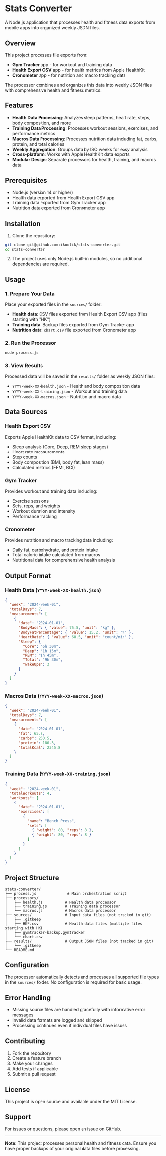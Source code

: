 # Stats Converter

A Node.js application that processes health and fitness data exports from mobile apps into organized weekly JSON files.

## Overview

This project processes file exports from:

- **Gym Tracker** app - for workout and training data
- **Health Export CSV** app - for health metrics from Apple HealthKit
- **Cronometer** app - for nutrition and macro tracking data

The processor combines and organizes this data into weekly JSON files with comprehensive health and fitness metrics.

## Features

- **Health Data Processing**: Analyzes sleep patterns, heart rate, steps, body composition, and more
- **Training Data Processing**: Processes workout sessions, exercises, and performance metrics
- **Macros Data Processing**: Processes nutrition data including fat, carbs, protein, and total calories
- **Weekly Aggregation**: Groups data by ISO weeks for easy analysis
- **Cross-platform**: Works with Apple HealthKit data exports
- **Modular Design**: Separate processors for health, training, and macros data

## Prerequisites

- Node.js (version 14 or higher)
- Health data exported from Health Export CSV app
- Training data exported from Gym Tracker app
- Nutrition data exported from Cronometer app

## Installation

1. Clone the repository:

```bash
git clone git@github.com:ikoolik/stats-converter.git
cd stats-converter
```

2. The project uses only Node.js built-in modules, so no additional dependencies are required.

## Usage

### 1. Prepare Your Data

Place your exported files in the `sources/` folder:

- **Health data**: CSV files exported from Health Export CSV app (files starting with "HK")
- **Training data**: Backup files exported from Gym Tracker app
- **Nutrition data**: `chart.csv` file exported from Cronometer app

### 2. Run the Processor

```bash
node process.js
```

### 3. View Results

Processed data will be saved in the `results/` folder as weekly JSON files:

- `YYYY-week-XX-health.json` - Health and body composition data
- `YYYY-week-XX-training.json` - Workout and training data
- `YYYY-week-XX-macros.json` - Nutrition and macro data

## Data Sources

### Health Export CSV

Exports Apple HealthKit data to CSV format, including:

- Sleep analysis (Core, Deep, REM sleep stages)
- Heart rate measurements
- Step counts
- Body composition (BMI, body fat, lean mass)
- Calculated metrics (FFMI, BCI)

### Gym Tracker

Provides workout and training data including:

- Exercise sessions
- Sets, reps, and weights
- Workout duration and intensity
- Performance tracking

### Cronometer

Provides nutrition and macro tracking data including:

- Daily fat, carbohydrate, and protein intake
- Total caloric intake calculated from macros
- Nutritional data for comprehensive health analysis

## Output Format

### Health Data (`YYYY-week-XX-health.json`)

```json
{
  "week": "2024-week-01",
  "totalDays": 7,
  "measurements": [
    {
      "date": "2024-01-01",
      "BodyMass": { "value": 75.5, "unit": "kg" },
      "BodyFatPercentage": { "value": 15.2, "unit": "%" },
      "HeartRate": { "value": 68.5, "unit": "count/min" },
      "Sleep": {
        "Core": "6h 30m",
        "Deep": "1h 15m",
        "REM": "1h 45m",
        "Total": "9h 30m",
        "wakeUps": 3
      }
    }
  ]
}
```

### Macros Data (`YYYY-week-XX-macros.json`)

```json
{
  "week": "2024-week-01",
  "totalDays": 7,
  "measurements": [
    {
      "date": "2024-01-01",
      "fat": 65.2,
      "carbs": 250.5,
      "protein": 180.3,
      "totalKcal": 2345.8
    }
  ]
}
```

### Training Data (`YYYY-week-XX-training.json`)

```json
{
  "week": "2024-week-01",
  "totalWorkouts": 4,
  "workouts": [
    {
      "date": "2024-01-01",
      "exercises": [
        {
          "name": "Bench Press",
          "sets": [
            { "weight": 80, "reps": 8 },
            { "weight": 80, "reps": 8 }
          ]
        }
      ]
    }
  ]
}
```

## Project Structure

```
stats-converter/
├── process.js              # Main orchestration script
├── processors/
│   ├── health.js          # Health data processor
│   ├── training.js        # Training data processor
│   └── macros.js          # Macros data processor
├── sources/               # Input data files (not tracked in git)
│   ├── .gitkeep
│   ├── HK*.csv            # Health data files (multiple files starting with HK)
│   ├── gymtracker-backup.gymtracker
│   └── chart.csv
├── results/               # Output JSON files (not tracked in git)
│   └── .gitkeep
└── README.md
```

## Configuration

The processor automatically detects and processes all supported file types in the `sources/` folder. No configuration is required for basic usage.

## Error Handling

- Missing source files are handled gracefully with informative error messages
- Invalid data formats are logged and skipped
- Processing continues even if individual files have issues

## Contributing

1. Fork the repository
2. Create a feature branch
3. Make your changes
4. Add tests if applicable
5. Submit a pull request

## License

This project is open source and available under the MIT License.

## Support

For issues or questions, please open an issue on GitHub.

---

**Note**: This project processes personal health and fitness data. Ensure you have proper backups of your original data files before processing.
